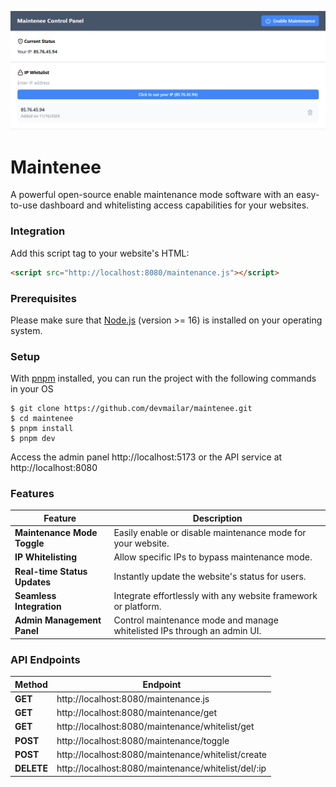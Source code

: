 ![alt text](image.png)

# Maintenee
A powerful open-source enable maintenance mode software with an easy-to-use dashboard and whitelisting access capabilities for your websites. 

### Integration
Add this script tag to your website's HTML:
```html
<script src="http://localhost:8080/maintenance.js"></script>
```

### Prerequisites
Please make sure that [Node.js](https://nodejs.org/en) (version >= 16) is installed on your operating system.

### Setup
With [pnpm](https://pnpm.io/) installed, you can run the project with the following commands in your OS
```node
$ git clone https://github.com/devmailar/maintenee.git
$ cd maintenee
$ pnpm install
$ pnpm dev
```
Access the admin panel http://localhost:5173 or the API service at http://localhost:8080

### Features
| Feature                       | Description                                                                 |
|-------------------------------|-----------------------------------------------------------------------------|
| **Maintenance Mode Toggle**   | Easily enable or disable maintenance mode for your website.                |
| **IP Whitelisting**           | Allow specific IPs to bypass maintenance mode.                             |
| **Real-time Status Updates**  | Instantly update the website's status for users.                           |
| **Seamless Integration**      | Integrate effortlessly with any website framework or platform.             |
| **Admin Management Panel**    | Control maintenance mode and manage whitelisted IPs through an admin UI.   |

### API Endpoints
| Method                        | Endpoint                                                                    |
|-------------------------------|-----------------------------------------------------------------------------|
| **GET**                       | http://localhost:8080/maintenance.js                                       |
| **GET**                       | http://localhost:8080/maintenance/get                                      |
| **GET**                       | http://localhost:8080/maintenance/whitelist/get                            |
| **POST**                      | http://localhost:8080/maintenance/toggle                                   |
| **POST**                      | http://localhost:8080/maintenance/whitelist/create                         |
| **DELETE**                    | http://localhost:8080/maintenance/whitelist/del/:ip                        |
